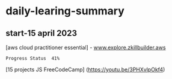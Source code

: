 # daily-learing-summary 
## start-15 april 2023
[aws cloud practitioner essential] - www.explore.zkillbuilder.aws 
```
Progress Status  41%
```
[15 projects JS FreeCodeCamp] (https://youtu.be/3PHXvlpOkf4) 
